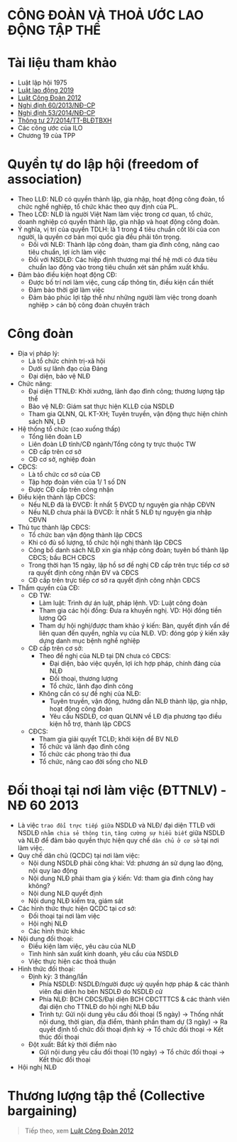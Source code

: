 # CÔNG ĐOÀN VÀ THOẢ ƯỚC LAO ĐỘNG TẬP THỂ

# Tài liệu tham khảo
* Luật lập hội 1975
* [Luật lao động 2019](https://thuvienphapluat.vn/van-ban/Lao-dong-Tien-luong/Bo-Luat-lao-dong-2019-333670.aspx)
* [Luật Công Đoàn 2012](hhttp://vanban.chinhphu.vn/portal/page/portal/chinhphu/hethongvanban?class_id=1&_page=1&mode=detail&document_id=163545) 
* [Nghị định 60/2013/NĐ-CP](https://thuvienphapluat.vn/van-ban/Lao-dong-Tien-luong/Nghi-dinh-60-2013-ND-CP-huong-dan-BLLD-thuc-hien-quy-che-dan-chu-o-co-so-194758.aspx)
* [Nghị định 53/2014/NĐ-CP](https://thuvienphapluat.vn/van-ban/Lao-dong-Tien-luong/Nghi-dinh-53-2014-ND-CP-co-quan-quan-ly-nha-nuoc-lay-y-kien-xay-dung-chinh-sach-phap-luat-lao-dong-231389.aspx)
* [Thông tư 27/2014/TT-BLĐTBXH](https://thuvienphapluat.vn/van-ban/Lao-dong-Tien-luong/Thong-tu-27-2014-TT-BLDTBXH-huong-dan-co-quan-quan-ly-nha-nuoc-lao-dong-lay-y-kien-to-chuc-dai-dien-nguoi-lao-dong-251919.aspx)
* Các công ước của ILO
* Chương 19 của TPP 
# Quyền tự do lập hội (freedom of association)
* Theo LLĐ: NLĐ có quyền thành lập, gia nhập, hoạt động công đoàn, tổ chức nghề nghiệp, tổ chức khác theo quy định của PL.
* Theo LCĐ: NLĐ là người Việt Nam làm việc trong cơ quan, tổ chức, doanh nghiệp có quyền thành lập, gia nhập và hoạt động công đoàn.
* Ý nghĩa, vị trí của quyền TDLH: là 1 trong 4 tiêu chuẩn cốt lõi của con người, là quyền cơ bản mọi quốc gia đều phải tôn trọng. 
  * Đối với NLĐ: Thành lập công đoàn, tham gia đình công, nâng cao tiêu chuẩn, lợi ích làm việc 
  * Đối với NSDLĐ: Các hiệp định thương mại thế hệ mới có đưa tiêu chuẩn lao động vào trong tiêu chuẩn xét sản phẩm xuất khẩu.
* Đảm bảo điều kiện hoạt động CĐ:
  * Được bố trí nơi làm việc, cung cấp thông tin, điều kiện cần thiết 
  * Đảm bảo thời giờ làm việc 
  * Đảm bảo phúc lợi tập thể như những người làm việc trong doanh nghiệp > cán bộ công đoàn chuyên trách 
# Công đoàn 
* Địa vị pháp lý: 
  * Là tổ chức chính trị-xã hội
  * Dưới sự lãnh đạo của Đảng 
  * Đại diện, bảo vệ NLĐ 
* Chức năng:
  * Đại diện TTNLĐ: Khởi xướng, lãnh đạo đình công; thương lượng tập thể
  * Bảo vệ NLĐ: Giám sat thực hiện KLLĐ của NSDLĐ
  * Tham gia QLNN, QL KT-XH; Tuyên truyền, vận động thực hiện chính sách NN, LĐ 
*  Hệ thống tổ chức (cao xuống thấp)
   * Tổng liên đoàn LĐ
   * Liên đoàn LĐ tỉnh/CĐ ngành/Tổng công ty trực thuộc TW
   * CĐ cấp trên cơ sở 
   * CĐ cơ sở, nghiệp đoàn
* CĐCS: 
  * Là tổ chức cơ sở của CĐ 
  * Tập hợp đoàn viên của 1/ 1 số DN
  * Được CĐ cấp trên công nhận 
* Điều kiện thành lập CĐCS:
  *  Nếu NLĐ đã là ĐVCĐ: Ít nhất 5 ĐVCD tự nguyện gia nhập CĐVN 
  *  Nếu NLĐ chưa phải là ĐVCĐ: Ít nhất 5 NLĐ tự nguyện gia nhập CĐVN 
* Thủ tục thành lập CĐCS: 
  * Tổ chức ban vận động thành lập CĐCS
  * Khi có đủ số lượng, tổ chức hội nghị thành lập CĐCS
  * Công bố danh sách NLĐ xin gia nhập công đoàn; tuyên bố thành lập CĐCS; bầu BCH CĐCS
  * Trong thời hạn 15 ngày, lập hồ sơ đề nghị CĐ cấp trên trực tiếp cơ sở ra quyết định công nhận ĐV và CĐCS 
  * CĐ cấp trên trực tiếp cơ sở ra quyết định công nhận CĐCS 
* Thẩm quyền của CĐ:
  * CĐ TW: 
      * Làm luật: Trình dự án luật, pháp lệnh. VD: Luật công đoàn
      * Tham gia các hội đồng: Đưa ra khuyến nghị. VD: Hội đồng tiền lương QG
      * Tham dự hội nghị/được tham khảo ý kiến: Bàn, quyết định vấn đề liên quan đến quyền, nghĩa vụ của NLĐ. VD: đóng góp ý kiến xây dựng danh mục bệnh nghề nghiệp  
  * CĐ cấp trên cơ sở:
    * Theo đề nghị của NLĐ tại DN chưa có CĐCS: 
      * Đại diện, bảo việc quyền, lợi ích hợp pháp, chính đáng của NLĐ 
      * Đối thoại, thương lượng 
      * Tổ chức, lãnh đạo đình công 
    * Không cần có sự đề nghị của NLĐ: 
      * Tuyên truyền, vận động, hướng dẫn NLĐ thành lập, gia nhập, hoạt động công đoàn 
      * Yêu cầu NSDLĐ, cơ quan QLNN về LĐ địa phương tạo điều kiện hỗ trợ, thành lập CĐCS 
  * CĐCS: 
    * Tham gia giải quyết TCLĐ; khởi kiện để BV NLĐ
    * Tổ chức và lãnh đạo đình công 
    * Tổ chức các phong trào thi đua 
    * Tổ chức, nâng cao đời sống cho NLĐ 
# Đối thoại tại nơi làm việc (ĐTTNLV) - NĐ 60 2013 
* Là việc `trao đổi trực tiếp giữa` NSDLĐ và NLĐ/ đại diện TTLĐ với NSDLĐ `nhằm chia sẻ thông tin`, `tăng cường sự hiểu biết` giữa NSDLĐ và NLĐ để đảm bảo quyền thực hiện quy chế `dân chủ ở cơ sở` tại nơi làm việc.
* Quy chế dân chủ (QCDC) tại nơi làm việc: 
  *  Nội dung NSDLĐ phải công khai: Vd: phương án sử dụng lao động, nội quy lao động 
  *  Nội dung NLĐ phải tham gia ý kiến: Vd: tham gia đình công hay không? 
  *  Nội dung NLĐ quyết định
  *  Nội dung NLĐ kiểm tra, giám sát 
*  Các hình thức thực hiện QCDC tại cơ sở:
   * Đối thoại tại nơi làm việc
   * Hội nghị NLĐ
   * Các hình thức khác 
* Nội dung đối thoại:
  * Điều kiện làm việc, yêu càu của NLĐ
  * Tình hình sản xuất kinh doanh, yêu cầu của NSDLĐ 
  * Việc thực hiện các thoả thuận 
* Hình thức đối thoại:
  *  Định kỳ: 3 tháng/lần
     * Phía NSDLĐ: NSDLĐ/người được uỷ quyền hợp pháp & các thành viên đại diện ho bên NSDLĐ do NSDLĐ cử 
     * Phía NLĐ: BCH CĐCS/Đại diện BCH CĐCTTTCS & các thành viên đại diện cho TTNLĐ do hội nghị NLĐ bầu 
     * Trình tự: Gửi nội dung yêu cầu đối thoại (5 ngày) -> Thống nhất nội dung, thời gian, địa điểm, thành phần tham dự (3 ngày) -> Ra quyết định tổ chức đối thoại định kỳ -> Tổ chức đối thoại -> Kết thúc đối thoại 
  *  Đột xuất: Bất kỳ thời điểm nào 
     * Gửi nội dung yêu cầu đối thoại (10 ngày) -> Tổ chức đối thoại -> Kết thúc đối thoại 
* Hội nghị NLĐ 
# Thương lượng tập thể (Collective bargaining)  

> Tiếp theo, xem [Luật Công Đoàn 2012](hhttp://vanban.chinhphu.vn/portal/page/portal/chinhphu/hethongvanban?class_id=1&_page=1&mode=detail&document_id=163545)  
